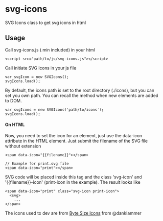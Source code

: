 # svg-icons
SVG Icons class to get svg icons in html

## Usage
Call svg-icons.js (.min included) in your html
```
<script src="path/to/js/svg-icons.js"></script>
```

Call initiate SVG Icons in your js file
```
var svgIcon = new SVGIcons();
svgIcons.load();
```

By default, the icons path is set to the root directory (./icons), but you can set you own path. You can recall the method when new elements are added to DOM.
```
var svgIcons = new SVGIcons('path/to/icons');
svgIcons.load();
```
#### On HTML
Now, you need to set the icon for an element, just use the data-icon attribute in the HTML element. Just submit the filename of the SVG file without extension
```
<span data-icon="{{filename}}"></span>

// Example for print.svg file
<span data-icon="print"></span>
```

SVG code will be placed inside this tag and the class 'svg-icon' and '{{filename}}-icon' (print-icon in the example). The result looks like
```
<span data-icon="print" class="svg-icon print-icon">
  <svg>
    ...
</span>
```

The icons used to dev are from [Byte Size Icons](https://github.com/danklammer/bytesize-icons) from @danklammer
